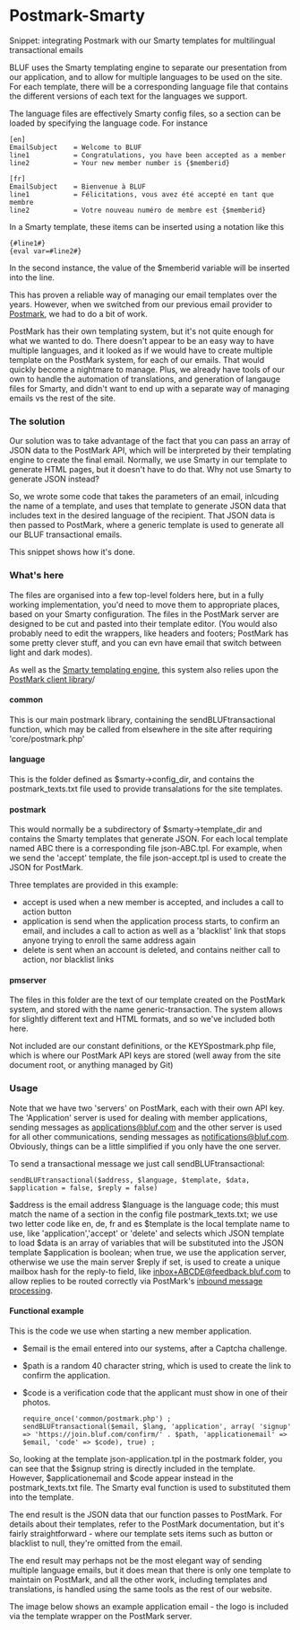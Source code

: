 # Postmark-Smarty
Snippet: integrating Postmark with our Smarty templates for multilingual transactional emails

BLUF uses the Smarty templating engine to separate our presentation from our application, and to allow for multiple
languages to be used on the site. For each template, there will be a corresponding language file that contains the
different versions of each text for the languages we support.

The language files are effectively Smarty config files, so a section can be loaded by specifying the language code. For instance

    [en]
    EmailSubject    = Welcome to BLUF
    line1           = Congratulations, you have been accepted as a member
    line2           = Your new member number is {$memberid}
  
    [fr]
    EmailSubject    = Bienvenue à BLUF
    line1           = Félicitations, vous avez été accepté en tant que membre
    line2           = Votre nouveau numéro de membre est {$memberid}
  
In a Smarty template, these items can be inserted using a notation like this

    {#line1#}
    {eval var=#line2#}

In the second instance, the value of the $memberid variable will be inserted into the line.

This has proven a reliable way of managing our email templates over the years. However, when we switched from our previous email provider to [Postmark](https://postmarkapp.com), we had to do a bit of work.

PostMark has their own templating system, but it's not quite enough for what we wanted to do. There doesn't appear to be an easy way to 
have multiple languages, and it looked as if we would have to create multiple template on the PostMark system, for each of our emails. That would quickly become a nightmare to manage. Plus, we already have tools of our own to handle the automation of translations, and generation of langauge files for Smarty, and didn't want to end up with a separate way of managing emails vs the rest of the site.

### The solution
Our solution was to take advantage of the fact that you can pass an array of JSON data to the PostMark API, which will be interpreted by their templating engine to create the final email. Normally, we use Smarty in our template to generate HTML pages, but it doesn't have to do that. Why not use Smarty to generate JSON instead?

So, we wrote some code that takes the parameters of an email, inlcuding the name of a template, and uses that template to generate JSON data that includes text in the desired language of the recipient. That JSON data is then passed to PostMark, where a generic template is used to generate all our BLUF transactional emails.

This snippet shows how it's done.

### What's here
The files are organised into a few top-level folders here, but in a fully working implementation, you'd need to move them to appropriate places, based on your Smarty configuration. The files in the PostMark server are designed to be cut and pasted into their template editor. (You would also probably need to edit the wrappers, like headers and footers; PostMark has some pretty clever stuff, and you can evn have email that switch between light and dark modes).

As well as the [Smarty templating engine](https://github.com/smarty-php), this system also relies upon the [PostMark client library](https://github.com/ActiveCampaign/postmark-php)/

#### common
This is our main postmark library, containing the sendBLUFtransactional function, which may be called from elsewhere in the site after requiring 'core/postmark.php' 

#### language
This is the folder defined as $smarty->config_dir, and contains the postmark_texts.txt file used to provide transalations for the site templates.

#### postmark
This would normally be a subdirectory of $smarty->template_dir and contains the Smarty templates that generate JSON. For each local template named ABC there is a corresponding file json-ABC.tpl. For example, when we send the 'accept' template, the file json-accept.tpl is used to create the JSON for PostMark.

Three templates are provided in this example:
+ accept is used when a new member is accepted, and includes a call to action button
+ application is send when the application process starts, to confirm an email, and includes a call to action as well as a 'blacklist' link that stops anyone trying to enroll the same address again
+ delete is sent when an account is deleted, and contains neither call to action, nor blacklist links

#### pmserver
The files in this folder are the text of our template created on the PostMark system, and stored with the name generic-transaction. The system allows for slightly different text and HTML formats, and so we've included both here.

Not included are our constant definitions, or the KEYSpostmark.php file, which is where our PostMark API keys are stored (well away from the site document root, or anything managed by Git)

### Usage
Note that we have two 'servers' on PostMark, each with their own API key. The 'Application' server is used for dealing with member applications, sending messages as applications@bluf.com and the other server is used for all other communications, sending messages as notifications@bluf.com. Obviously, things can be a little simplified if you only have the one server.

To send a transactional message we just call sendBLUFtransactional:

    sendBLUFtransactional($address, $language, $template, $data, $application = false, $reply = false)
    
$address is the email address
$language is the language code; this must match the name of a section in the config file postmark_texts.txt; we use two letter code like en, de, fr and es
$template is the local template name to use, like 'application','accept' or 'delete' and selects which JSON template to load
$data is an array of variables that will be substituted into the JSON template
$application is boolean; when true, we use the application server, otherwise we use the main server
$reply if set, is used to create a unique mailbox hash for the reply-to field, like inbox+ABCDE@feedback.bluf.com to allow replies to be routed correctly via PostMark's [inbound message processing](https://postmarkapp.com/inbound-email).

#### Functional example
This is the code we use when starting a new member application. 

+ $email is the email entered into our systems, after a Captcha challenge.
+ $path is a random 40 character string, which is used to create the link to confirm the application.
+ $code is a verification code that the applicant must show in one of their photos.

      
      require_once('common/postmark.php') ;
      sendBLUFtransactional($email, $lang, 'application', array( 'signup' => 'https://join.bluf.com/confirm/' . $path, 'applicationemail' => $email, 'code' => $code), true) ;
     
     
So, looking at the template json-application.tpl in the postmark folder, you can see that the $signup string is directly included in the template. However, $applicationemail and $code appear instead in the postmark_texts.txt file. The Smarty eval function is used to substituted them into the template.

The end result is the JSON data that our function passes to PostMark. For details about their templates, refer to the PostMark documentation, but it's fairly straightforward - where our template sets items such as button or blacklist to null, they're omitted from the email.

The end result may perhaps not be the most elegant way of sending multiple language emails, but it does mean that there is only one template to maintain on PostMark, and all the other work, including templates and translations, is handled using the same tools as the rest of our website.

The image below shows an example application email - the logo is included via the template wrapper on the PostMark server.


